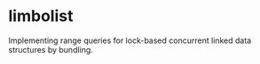 # limbolist
Implementing range queries for lock-based concurrent linked data structures by bundling.
